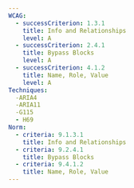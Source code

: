 ```yaml
---
WCAG:
  - successCriterion: 1.3.1
    title: Info and Relationships
    level: A
  - successCriterion: 2.4.1
    title: Bypass Blocks
    level: A
  - successCriterion: 4.1.2
    title: Name, Role, Value
    level: A
Techniques:
  -ARIA4
  -ARIA11
  -G115
  - H69
Norm:
  - criteria: 9.1.3.1
    title: Info and Relationships
  - criteria: 9.2.4.1
    title: Bypass Blocks
  - criteria: 9.4.1.2
    title: Name, Role, Value
---
```

